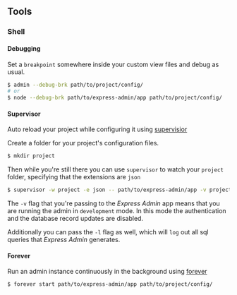 
## Tools

### Shell

#### Debugging

Set a `breakpoint` somewhere inside your custom view files and debug as usual.

```bash
$ admin --debug-brk path/to/project/config/
# or
$ node --debug-brk path/to/express-admin/app path/to/project/config/
```


#### Supervisor

Auto reload your project while configuring it using [supervisior][1]

Create a folder for your project's configuration files.

```bash
$ mkdir project
```

Then while you're still there you can use `supervisor` to watch your `project` folder, specifying that the extensions are `json`

```bash
$ supervisor -w project -e json -- path/to/express-admin/app -v project/
```

The `-v` flag that you're passing to the _Express Admin_ app means that you are running the admin in `development` mode. In this mode the authentication and the database record updates are disabled.

Additionally you can pass the `-l` flag as well, which will `log` out all sql queries that _Express Admin_ generates.


#### Forever

Run an admin instance continuously in the background using [forever][2]

```bash
$ forever start path/to/express-admin/app path/to/project/config/
```


  [1]: https://github.com/isaacs/node-supervisor
  [2]: https://github.com/nodejitsu/forever
